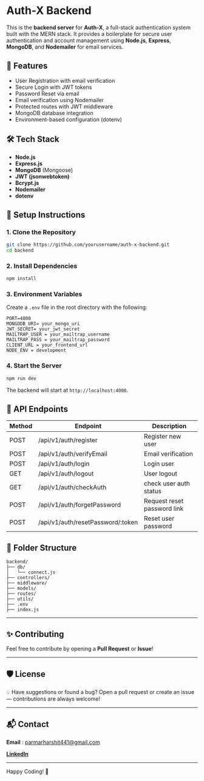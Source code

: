 # Auth-X Backend

This is the **backend server** for **Auth-X**, a full-stack authentication system built with the MERN stack. It provides a boilerplate for secure user authentication and account management using **Node.js**, **Express**, **MongoDB**, and **Nodemailer** for email services.

## 📌 Features

- User Registration with email verification
- Secure Login with JWT tokens
- Password Reset via email
- Email verification using Nodemailer
- Protected routes with JWT middleware
- MongoDB database integration
- Environment-based configuration (dotenv)

## 🛠️ Tech Stack

- **Node.js**
- **Express.js**
- **MongoDB** (Mongoose)
- **JWT (jsonwebtoken)**
- **Bcrypt.js**
- **Nodemailer**
- **dotenv**

## 🔧 Setup Instructions

### 1. Clone the Repository

```bash
git clone https://github.com/yourusername/auth-x-backend.git
cd backend
```

### 2. Install Dependencies

```bash
npm install
```

### 3. Environment Variables

Create a `.env` file in the root directory with the following:

```env
PORT=4000
MONGODB_URI= your_mongo_uri
JWT_SECRET= your_jwt_secret
MAILTRAP_USER = your_mailtrap_username
MAILTRAP_PASS = your_mailtrap_password
CLIENT_URL = your_frontend_url
NODE_ENV = development
```

### 4. Start the Server

```bash
npm run dev
```

The backend will start at `http://localhost:4000`.

## 📂 API Endpoints

| Method | Endpoint                           | Description                       |
|--------|------------------------------------|-----------------------------------|
| POST   | /api/v1/auth/register              | Register new user                 |
| POST   | /api/v1/auth/verifyEmail           | Email verification                |
| POST   | /api/v1/auth/login                 | Login user                        |
| GET    | /api/v1/auth/logout                | User logout                       |
| GET    | /api/v1/auth/checkAuth             | check user auth status            |
| POST   | /api/v1/auth/forgetPassword        | Request reset password link       |
| POST   | /api/v1/auth/resetPassword/:token  | Reset user password               |

## 📁 Folder Structure

```
backend/
├── db/
│   └── connect.js
├── controllers/
├── middleware/
├── models/
├── routes/
├── utils/
├── .env
├── index.js
```

---

## ✨ Contributing

Feel free to contribute by opening a **Pull Request** or **Issue**!

---

## 🛡️ License

💡 Have suggestions or found a bug? Open a pull request or create an issue — contributions are always welcome!

---

## 📬 Contact

**Email** : parmarharshit441@gmail.com

[**LinkedIn**](https://www.linkedin.com/in/harshit-parmar-47253b282)

---

Happy Coding! 🚀
